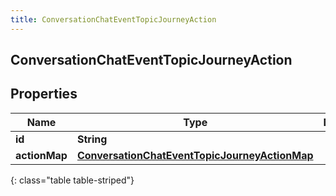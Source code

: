```yaml
---
title: ConversationChatEventTopicJourneyAction
---
```

## ConversationChatEventTopicJourneyAction


## Properties

| Name | Type | Description | Notes |
| ------------ | ------------- | ------------- | ------------- |
| **id** | **String** |  |  [optional] |
| **actionMap** | [**ConversationChatEventTopicJourneyActionMap**](ConversationChatEventTopicJourneyActionMap.html) |  |  [optional] |
{: class="table table-striped"}



